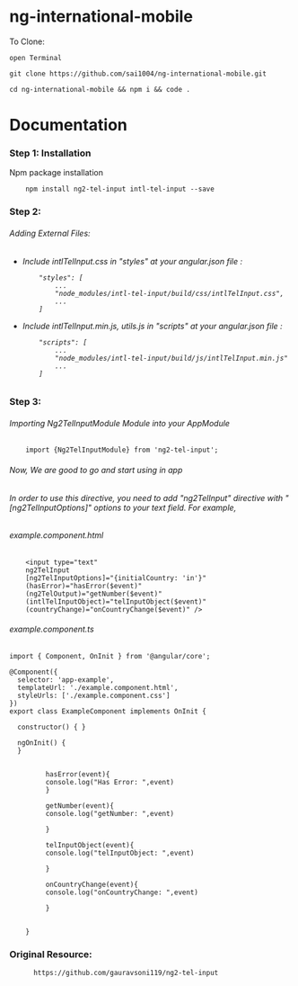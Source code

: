 # ng-international-mobile

To Clone:

    open Terminal

    git clone https://github.com/sai1004/ng-international-mobile.git

    cd ng-international-mobile && npm i && code .

# Documentation

<h3> Step 1: Installation </h3> 
Npm package installation
  
        npm install ng2-tel-input intl-tel-input --save
        
<h3> Step 2:  </h3>

<h6>Adding External Files:<h6>

<ul>
  <li>Include intlTelInput.css in "styles" at your angular.json file :</li>
  
        "styles": [
            ...
            "node_modules/intl-tel-input/build/css/intlTelInput.css",
            ...
        ]
  
  <li> Include intlTelInput.min.js, utils.js in "scripts" at your angular.json file :</li>
  
        "scripts": [
            ...
            "node_modules/intl-tel-input/build/js/intlTelInput.min.js"
            ...
        ]  
</ul>

<h3> Step 3: </h3>
<h6>Importing  Ng2TelInputModule Module  into your AppModule </h6>

        import {Ng2TelInputModule} from 'ng2-tel-input';

<h6>Now, We are good to go and start using in app</h6>

<h6> In order to use this directive, you need to add "ng2TelInput" directive with "[ng2TelInputOptions]" options to your text field. For example, </h6>
<h6>example.component.html</h6>

        <input type="text"
        ng2TelInput
        [ng2TelInputOptions]="{initialCountry: 'in'}"
        (hasError)="hasError($event)"
        (ng2TelOutput)="getNumber($event)"
        (intlTelInputObject)="telInputObject($event)"
        (countryChange)="onCountryChange($event)" />

<h6>example.component.ts</h6>

    import { Component, OnInit } from '@angular/core';

    @Component({
      selector: 'app-example',
      templateUrl: './example.component.html',
      styleUrls: ['./example.component.css']
    })
    export class ExampleComponent implements OnInit {

      constructor() { }

      ngOnInit() {
      }


             hasError(event){
             console.log("Has Error: ",event)
             }

             getNumber(event){
             console.log("getNumber: ",event)

             }

             telInputObject(event){
             console.log("telInputObject: ",event)

             }

             onCountryChange(event){
             console.log("onCountryChange: ",event)

             }


        }


<h3>Original Resource: </h3>
          
          https://github.com/gauravsoni119/ng2-tel-input
